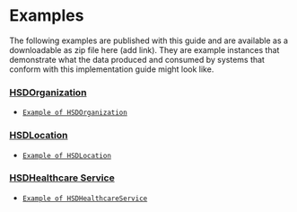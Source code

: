 # Examples
The following examples are published with this guide and are available as a downloadable as zip file here (add link). They are example instances that demonstrate what the data produced and consumed by systems that conform with this implementation guide might look like.

### [HSDOrganization](StructureDefinition-hsds-Organization.html)  
* [`Example of HSDOrganization`](Organization-hsds-organization.html) 

### [HSDLocation](StructureDefinition-hsds-Location.html)
* [`Example of HSDLocation`](Location-hsds-location.html) 
 

### [HSDHealthcare Service](StructureDefinition-hsds-HealthcareService.html)
* [`Example of HSDHealthcareService`](HealthcareService-hsds-service.html) 
 

 